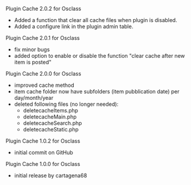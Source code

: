 Plugin Cache 2.0.2 for Osclass
- Added a function that clear all cache files when plugin is disabled.
- Added a configure link in the plugin admin table.

Plugin Cache 2.0.1 for Osclass
- fix minor bugs
- added option to enable or disable the function "clear cache after new item is posted"

Plugin Cache 2.0.0 for Osclass
- improved cache method
- item cache folder now have subfolders (item pubblication date) per day/month/year
- deleted following files (no longer needed):
  - deletecacheItems.php
  - deletecacheMain.php
  - deletecacheSearch.php
  - deletecacheStatic.php

Plugin Cache 1.0.2 for Osclass
- initial commit on GitHub

Plugin Cache 1.0.0 for Osclass
- initial release by cartagena68
